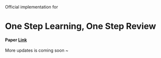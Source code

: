 Official implementation for
# One Step Learning, One Step Review
#### Paper [Link](https://ojs.aaai.org/index.php/AAAI/article/view/29159)
More updates is coming soon ~

